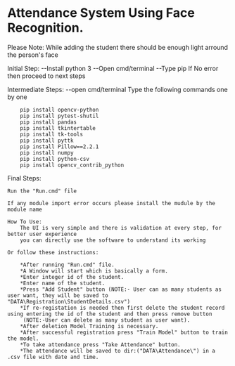# Attendance System Using Face Recognition.




Please Note:
While adding the student there should be enough light arround the person's face

Initial Step:
	--Install python 3
	--Open cmd/terminal
	--Type pip
		If No error then proceed to next steps

Intermediate Steps:
	--open cmd/terminal
	Type the following commands one by one

		pip install opencv-python
		pip install pytest-shutil
		pip install pandas
		pip install tkintertable
		pip install tk-tools
		pip install pyttk
		pip install Pillow==2.2.1
		pip install numpy
		pip install python-csv
		pip install opencv_contrib_python

Final Steps:
	
	Run the "Run.cmd" file 

	If any module import error occurs please install the mudule by the module name

	How To Use:
		The UI is very simple and there is validation at every step, for better user experience
		you can directly use the software to understand its working
	
	Or follow these instructions:
 
		*After running "Run.cmd" file. 
		*A Window will start which is basically a form. 
		*Enter integer id of the student.
		*Enter name of the student. 
		*Press "Add Student" button (NOTE:- User can as many students as user want, they will be saved to "DATA\Registration\StudentDetails.csv")
		*If re-registation is needed then first delete the student record using entering the id of the student and then press remove button 
		 (NOTE:-User can delete as many student as user want).
		*After deletion Model Training is necessary.
		*After successful registration press "Train Model" button to train the model.
		*To take attendance press "Take Attendance" button.
		*The attendance will be saved to dir:("DATA\Attendance\") in a .csv file with date and time. 
		




	 
	

 


	
	
	



